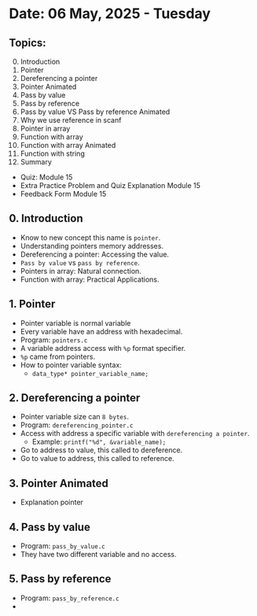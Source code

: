 # Date: 06 May, 2025 - Tuesday

## Topics:
0. Introduction
1. Pointer
2. Dereferencing a pointer
3. Pointer Animated
4. Pass by value
5. Pass by reference
6. Pass by value VS Pass by reference Animated
7. Why we use reference in scanf
8. Pointer in array
9. Function with array
10. Function with array Animated
11. Function with string
12. Summary
- Quiz: Module 15
- Extra Practice Problem and Quiz Explanation Module 15
- Feedback Form Module 15

## 0. Introduction
- Know to new concept this name is `pointer`.
- Understanding pointers memory addresses.
- Dereferencing a pointer: Accessing the value.
- `Pass by value` vs `pass by reference`.
- Pointers in array: Natural connection.
- Function with array: Practical Applications.

## 1. Pointer
- Pointer variable is normal variable
- Every variable have an address with hexadecimal.
- Program: `pointers.c`
- A variable address access with `%p` format specifier.
- `%p` came from pointers.
- How to pointer variable syntax:
    - `data_type* pointer_variable_name;`

## 2. Dereferencing a pointer
- Pointer variable size can `8 bytes`.
- Program: `dereferencing_pointer.c`
- Access with address a specific variable with `dereferencing a pointer`.
    - Example: `printf("%d", &variable_name);`
- Go to address to value, this called to dereference.
- Go to value to address, this called to reference.

## 3. Pointer Animated
- Explanation pointer

## 4. Pass by value
- Program: `pass_by_value.c`
- They have two different variable and no access.

## 5. Pass by reference
- Program: `pass_by_reference.c`
- 